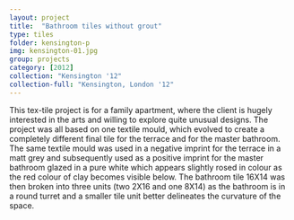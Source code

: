 ```yaml
---
layout: project
title:  "Bathroom tiles without grout"
type: tiles
folder: kensington-p
img: kensington-01.jpg
group: projects
category: [2012]
collection: "Kensington '12"
collection-full: "Kensington, London '12" 
---
```



This tex-tile project is for a family apartment, where the client is hugely interested in the arts and willing to explore quite unusual designs. The project was all based on one textile mould, which evolved to create a completely different final tile for the terrace and for the master bathroom. The same textile mould was used in a negative imprint for the terrace in a matt grey and subsequently used as a positive imprint for the master bathroom glazed in a pure white which appears slightly rosed in colour as the red colour of clay becomes visible below. The bathroom tile 16X14 was then broken into three units (two 2X16 and one 8X14) as the bathroom is in a round turret and a smaller tile unit better delineates the curvature of the space.